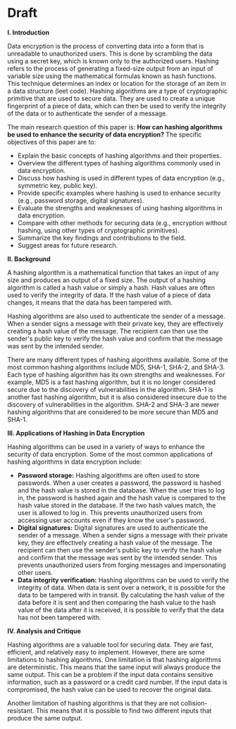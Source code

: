 # Draft


**I. Introduction**

Data encryption is the process of converting data into a form that is unreadable to unauthorized users. This is done by scrambling the data using a secret key, which is known only to the authorized users. Hashing refers to the process of generating a fixed-size output from an input of variable size using the mathematical formulas known as hash functions. This technique determines an index or location for the storage of an item in a data structure (leet code). Hashing algorithms are a type of cryptographic primitive that are used to secure data. They are used to create a unique fingerprint of a piece of data, which can then be used to verify the integrity of the data or to authenticate the sender of a message.

The main research question of this paper is: **How can hashing algorithms be used to enhance the security of data encryption?** The specific objectives of this paper are to:

* Explain the basic concepts of hashing algorithms and their properties.
* Overview the different types of hashing algorithms commonly used in data encryption.
* Discuss how hashing is used in different types of data encryption (e.g., symmetric key, public key).
* Provide specific examples where hashing is used to enhance security (e.g., password storage, digital signatures).
* Evaluate the strengths and weaknesses of using hashing algorithms in data encryption.
* Compare with other methods for securing data (e.g., encryption without hashing, using other types of cryptographic primitives).
* Summarize the key findings and contributions to the field.
* Suggest areas for future research.

**II. Background**

A hashing algorithm is a mathematical function that takes an input of any size and produces an output of a fixed size. The output of a hashing algorithm is called a hash value or simply a hash. Hash values are often used to verify the integrity of data. If the hash value of a piece of data changes, it means that the data has been tampered with.

Hashing algorithms are also used to authenticate the sender of a message. When a sender signs a message with their private key, they are effectively creating a hash value of the message. The recipient can then use the sender's public key to verify the hash value and confirm that the message was sent by the intended sender.

There are many different types of hashing algorithms available. Some of the most common hashing algorithms include MD5, SHA-1, SHA-2, and SHA-3. Each type of hashing algorithm has its own strengths and weaknesses. For example, MD5 is a fast hashing algorithm, but it is no longer considered secure due to the discovery of vulnerabilities in the algorithm. SHA-1 is another fast hashing algorithm, but it is also considered insecure due to the discovery of vulnerabilities in the algorithm. SHA-2 and SHA-3 are newer hashing algorithms that are considered to be more secure than MD5 and SHA-1.

**III. Applications of Hashing in Data Encryption**

Hashing algorithms can be used in a variety of ways to enhance the security of data encryption. Some of the most common applications of hashing algorithms in data encryption include:

* **Password storage:** Hashing algorithms are often used to store passwords. When a user creates a password, the password is hashed and the hash value is stored in the database. When the user tries to log in, the password is hashed again and the hash value is compared to the hash value stored in the database. If the two hash values match, the user is allowed to log in. This prevents unauthorized users from accessing user accounts even if they know the user's password.
* **Digital signatures:** Digital signatures are used to authenticate the sender of a message. When a sender signs a message with their private key, they are effectively creating a hash value of the message. The recipient can then use the sender's public key to verify the hash value and confirm that the message was sent by the intended sender. This prevents unauthorized users from forging messages and impersonating other users.
* **Data integrity verification:** Hashing algorithms can be used to verify the integrity of data. When data is sent over a network, it is possible for the data to be tampered with in transit. By calculating the hash value of the data before it is sent and then comparing the hash value to the hash value of the data after it is received, it is possible to verify that the data has not been tampered with.

**IV. Analysis and Critique**

Hashing algorithms are a valuable tool for securing data. They are fast, efficient, and relatively easy to implement. However, there are some limitations to hashing algorithms. One limitation is that hashing algorithms are deterministic. This means that the same input will always produce the same output. This can be a problem if the input data contains sensitive information, such as a password or a credit card number. If the input data is compromised, the hash value can be used to recover the original data.

Another limitation of hashing algorithms is that they are not collision-resistant. This means that it is possible to find two different inputs that produce the same output.

